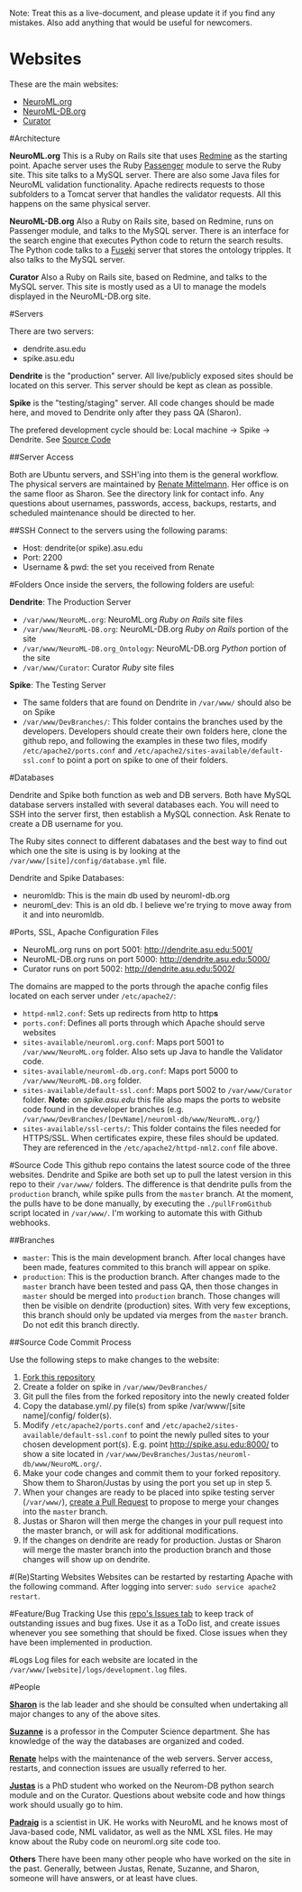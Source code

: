 Note: Treat this as a live-document, and please update it if you find any mistakes. Also add anything that would be useful for newcomers.

# Websites

These are the main websites:
 - [NeuroML.org](https://NeuroML.org)
 - [NeuroML-DB.org](https://neuroml-db.org)
 - [Curator](https://neuroml-db.org/Curate)

#Architecture

**NeuroML.org**
This is a Ruby on Rails site that uses [Redmine](http://www.redmine.org/) as the starting point. Apache server uses the Ruby [Passenger](https://www.phusionpassenger.com/library/walkthroughs/deploy/ruby/ownserver/apache/oss/install_language_runtime.html) module to serve the Ruby site. This site talks to a MySQL server. There are also some Java files for NeuroML validation functionality. Apache redirects requests to those subfolders to a Tomcat server that handles the validator requests. All this happens on the same physical server.

**NeuroML-DB.org**
Also a Ruby on Rails site, based on Redmine, runs on Passenger module, and talks to the MySQL server. There is an interface for the search engine that executes Python code to return the search results. The Python code talks to a [Fuseki](https://jena.apache.org/documentation/fuseki2/) server that stores the ontology tripples. It also talks to the MySQL server. 

**Curator**
Also a Ruby on Rails site, based on Redmine, and talks to the MySQL server. This site is mostly used as a UI to manage the models displayed in the NeuroML-DB.org site.

#Servers

There are two servers:
 - dendrite.asu.edu
 - spike.asu.edu
 
**Dendrite** is the "production" server. All live/publicly exposed sites should be located on this server. This server should be kept as clean as possible.

**Spike** is the "testing/staging" server. All code changes should be made here, and moved to Dendrite only after they pass QA (Sharon).

The prefered development cycle should be: Local machine -> Spike -> Dendrite. See [Source Code](#Source-Code)

##Server Access

Both are Ubuntu servers, and SSH'ing into them is the general workflow. The physical servers are maintained by [Renate Mittelmann](https://webapp4.asu.edu/directory/person/85012). Her office is on the same floor as Sharon. See the directory link for contact info. Any questions about usernames, passwords, access, backups, restarts, and scheduled maintenance should be directed to her.

##SSH
Connect to the servers using the following params:
 - Host: dendrite(or spike).asu.edu
 - Port: 2200
 - Username & pwd: the set you received from Renate

#Folders
Once inside the servers, the following folders are useful:

**Dendrite**: The Production Server
 - `/var/www/NeuroML.org`: NeuroML.org *Ruby on Rails* site files
 - `/var/www/NeuroML-DB.org`: NeuroML-DB.org *Ruby on Rails* portion of the site
 - `/var/www/NeuroML-DB.org_Ontology`: NeuroML-DB.org *Python* portion of the site
 - `/var/www/Curator`: Curator *Ruby* site files

**Spike**: The Testing Server
 - The same folders that are found on Dendrite in `/var/www/` should also be on Spike
 - `/var/www/DevBranches/`: This folder contains the branches used by the developers. Developers should create their own folders here, clone the github repo, and following the examples in these two files, modify `/etc/apache2/ports.conf` and  `/etc/apache2/sites-available/default-ssl.conf` to point a port on spike to one of their folders.

#Databases

Dendrite and Spike both function as web and DB servers. Both have MySQL database servers installed with several databases each. You will need to SSH into the server first, then establish a MySQL connection. Ask Renate to create a DB username for you.

The Ruby sites connect to different dabatases and the best way to find out which one the site is using is by looking at the `/var/www/[site]/config/database.yml` file.

Dendrite and Spike Databases:
 - neuromldb: This is the main db used by neuroml-db.org
 - neuroml_dev: This is an old db. I believe we're trying to move away from it and into neuromldb. 

#Ports, SSL, Apache Configuration Files
 - NeuroML.org runs on port 5001: http://dendrite.asu.edu:5001/
 - NeuroML-DB.org runs on port 5000: http://dendrite.asu.edu:5000/
 - Curator runs on port 5002: http://dendrite.asu.edu:5002/

The domains are mapped to the ports through the apache config files located on each server under `/etc/apache2/`:
 - `httpd-nml2.conf`: Sets up redirects from http to http**s**
 - `ports.conf`: Defines all ports through which Apache should serve websites
 - `sites-available/neuroml.org.conf`: Maps port 5001 to `/var/www/NeuroML.org` folder. Also sets up Java to handle the Validator code.
 - `sites-available/neuroml-db.org.conf`: Maps port 5000 to `/var/www/NeuroML-DB.org` folder.
 - `sites-available/default-ssl.conf`: Maps port 5002 to `/var/www/Curator` folder. **Note:** on *spike.asu.edu* this file also maps the ports to website code found in the developer branches (e.g. `/var/www/DevBranches/[DevName]/neuroml-db/www/NeuroML.org/`)
 - `sites-available/ssl-certs/`: This folder contains the files needed for HTTPS/SSL. When certificates expire, these files should be updated. They are referenced in the `/etc/apache2/httpd-nml2.conf` file above.

#Source Code
This github repo contains the latest source code of the three websites. Dendrite and Spike are both set up to pull the latest version in this repo to their `/var/www/` folders. The difference is that dendrite pulls from the `production` branch, while spike pulls from the `master` branch. At the moment, the pulls have to be done manually, by executing the `./pullFromGithub` script located in `/var/www/`. I'm working to automate this with Github webhooks.

##Branches
 - `master`: This is the main development branch. After local changes have been made, features commited to this branch will appear on spike.
 - `production`: This is the production branch. After changes made to the `master` branch have been tested and pass QA, then those changes in `master` should be merged into `production` branch. Those changes will then be visible on dendrite (production) sites. With very few exceptions, this branch should only be updated via merges from the `master` branch. Do not edit this branch directly.

##Source Code Commit Process

Use the following steps to make changes to the website:

 1. [Fork this repository](https://help.github.com/articles/fork-a-repo/)
 2. Create a folder on spike in `/var/www/DevBranches/`
 3. Git pull the files from the forked repository into the newly created folder
 4. Copy the database.yml/.py file(s) from spike /var/www/[site name]/config/ folder(s).
 5. Modify `/etc/apache2/ports.conf` and  `/etc/apache2/sites-available/default-ssl.conf` to point the newly pulled sites to your chosen development port(s). E.g. point http://spike.asu.edu:8000/ to show a site located in `/var/www/DevBranches/Justas/neuroml-db/www/NeuroML.org/`.
 2. Make your code changes and commit them to your forked repository. Show them to Sharon/Justas by using the port you set up in step 5.
 3. When your changes are ready to be placed into spike testing server (`/var/www/`), [create a Pull Request](https://help.github.com/articles/using-pull-requests/) to propose to merge your changes into the `master` branch.
 4. Justas or Sharon will then merge the changes in your pull request into the master branch, or will ask for additional modifications.
 5. If the changes on dendrite are ready for production. Justas or Sharon will merge the master branch into the production branch and those changes will show up on dendrite.

#(Re)Starting Websites
Websites can be restarted by restarting Apache with the following command. After logging into server: `sudo service apache2 restart`.

#Feature/Bug Tracking
Use this [repo's Issues tab](https://github.com/scrook/neuroml-db/issues) to keep track of outstanding issues and bug fixes. Use it as a ToDo list, and create issues whenever you see something that should be fixed. Close issues when they have been implemented in production.

#Logs
Log files for each website are located in the `/var/www/[website]/logs/development.log` files. 

#People

**[Sharon](https://webapp4.asu.edu/directory/person/741033)** is the lab leader and she should be consulted when undertaking all major changes to any of the above sites.

**[Suzanne](https://webapp4.asu.edu/directory/person/30085)** is a professor in the Computer Science department. She has knowledge of the way the databases are organized and coded.

**[Renate](https://webapp4.asu.edu/directory/person/85012)** helps with the maintenance of the web servers. Server access, restarts, and connection issues are usually referred to her.

**[Justas](https://webapp4.asu.edu/directory/person/2312063)** is a PhD student who worked on the Neurom-DB python search module and on the Curator. Questions about website code and how things work should usually go to him.

**[Padraig](https://iris.ucl.ac.uk/iris/browse/profile?upi=PGLEE72)** is a scientist in UK. He works with NeuroML and he knows most of Java-based code, NML validator, as well as the NML XSL files. He may know about the Ruby code on neuroml.org site code too.

**Others** There have been many other people who have worked on the site in the past. Generally, between Justas, Renate, Suzanne, and Sharon, someone will have answers, or at least have clues.

